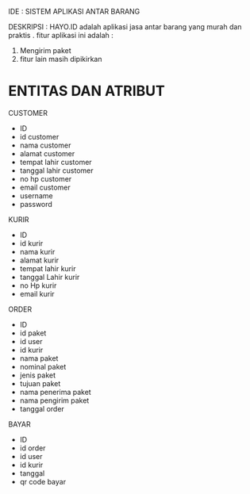 IDE : SISTEM APLIKASI ANTAR BARANG

DESKRIPSI :
HAYO.ID adalah aplikasi jasa antar barang yang murah dan praktis . fitur aplikasi ini adalah :

1. Mengirim paket
2. fitur lain masih dipikirkan



<h1 b >ENTITAS DAN ATRIBUT</h1>

CUSTOMER
- ID
- id customer
- nama customer
- alamat customer
- tempat lahir customer
- tanggal lahir customer
- no hp customer
- email customer
- username 
- password

KURIR
- ID
- id kurir
- nama kurir
- alamat kurir
- tempat lahir kurir
- tanggal Lahir kurir
- no Hp kurir
- email kurir

ORDER 
- ID
- id paket
- id user
- id kurir
- nama paket
- nominal paket
- jenis paket
- tujuan paket
- nama penerima paket
- nama pengirim paket
- tanggal order

BAYAR 
- ID
- id order
- id user
- id kurir
- tanggal
- qr code bayar 






